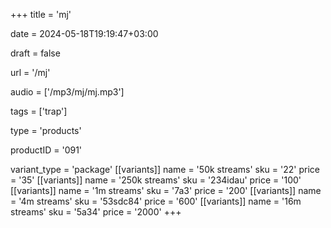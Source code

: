 +++
title = 'mj'

date = 2024-05-18T19:19:47+03:00

draft = false

url = '/mj'

audio = ['/mp3/mj/mj.mp3']

tags = ['trap']

type = 'products'

productID = '091'

variant_type = 'package'
[[variants]]
name = '50k streams'
sku = '22'
price = '35'
[[variants]]
name = '250k streams'
sku = '234idau'
price = '100'
[[variants]]
name = '1m streams'
sku = '7a3'
price = '200'
[[variants]]
name = '4m streams'
sku = '53sdc84'
price = '600'
[[variants]]
name = '16m streams'
sku = '5a34'
price = '2000'
+++
